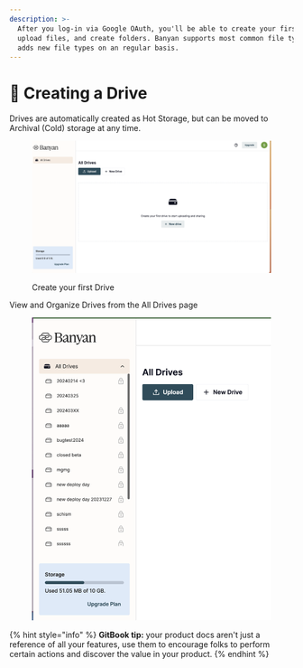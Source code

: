 ```yaml
---
description: >-
  After you log-in via Google OAuth, you'll be able to create your first Drive,
  upload files, and create folders. Banyan supports most common file types, and
  adds new file types on an regular basis.
---
```


# 📝 Creating a Drive

Drives are automatically created as Hot Storage, but can be moved to Archival (Cold) storage at any time.

<figure><img src="../../.gitbook/assets/Screenshot 2024-03-26 at 1.51.31 PM.png" alt=""><figcaption><p>Create your first Drive</p></figcaption></figure>

View and Organize Drives from the All Drives page&#x20;

<figure><img src="../../.gitbook/assets/Screenshot 2024-03-26 at 2.35.32 PM.png" alt=""><figcaption></figcaption></figure>



{% hint style="info" %}
**GitBook tip:** your product docs aren't just a reference of all your features, use them to encourage folks to perform certain actions and discover the value in your product.
{% endhint %}


